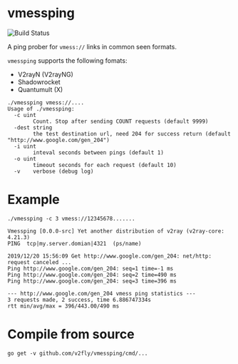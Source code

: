 # vmessping
![Build Status](https://github.com/v2fly/vmessping/workflows/Go/badge.svg) 

A ping prober for `vmess://` links in common seen formats.

`vmessping` supports the following fomats:

* V2rayN (V2rayNG)
* Shadowrocket 
* Quantumult (X)

```
./vmessping vmess://....
Usage of ./vmessping:
  -c uint
        Count. Stop after sending COUNT requests (default 9999)
  -dest string
        the test destination url, need 204 for success return (default "http://www.google.com/gen_204")
  -i uint
        inteval seconds between pings (default 1)
  -o uint
        timeout seconds for each request (default 10)
  -v    verbose (debug log)
```

# Example
```
./vmessping -c 3 vmess://12345678.......

Vmessping [0.0.0-src] Yet another distribution of v2ray (v2ray-core: 4.21.3)
PING  tcp|my.server.domian|4321  (ps/name)

2019/12/20 15:56:09 Get http://www.google.com/gen_204: net/http: request canceled ...
Ping http://www.google.com/gen_204: seq=1 time=-1 ms
Ping http://www.google.com/gen_204: seq=2 time=490 ms
Ping http://www.google.com/gen_204: seq=3 time=396 ms

--- http://www.google.com/gen_204 vmess ping statistics ---
3 requests made, 2 success, time 6.886747334s
rtt min/avg/max = 396/443.00/490 ms
```

# Compile from source
```
go get -v github.com/v2fly/vmessping/cmd/...
```
